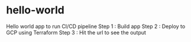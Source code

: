 # hello-world
Hello world app to run CI/CD pipeline
 Step 1 : Build app
 Step 2 : Deploy to GCP using Terraform
 Step 3 : Hit the url to see the output
